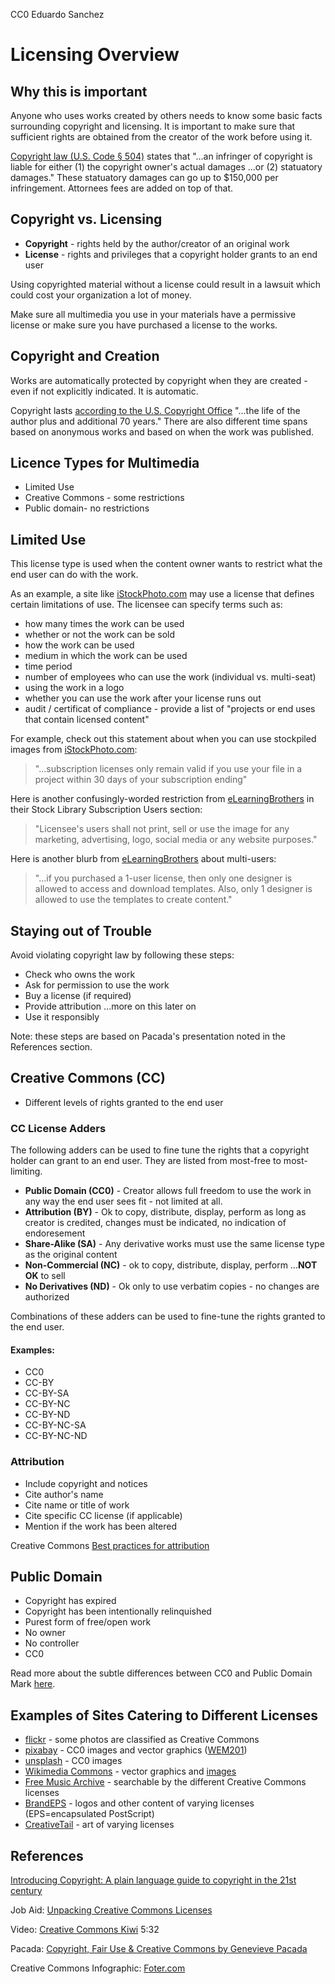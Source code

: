 CC0 Eduardo Sanchez

# Licensing Overview

## Why this is important

Anyone who uses works created by others needs to know some basic facts surrounding copyright and licensing. It is important to make sure that sufficient rights are obtained from the creator of the work before using it.

[Copyright law (U.S. Code &sect; 504)][copy] states that "...an infringer of copyright is liable for either (1) the copyright owner's actual damages ...or (2) statuatory damages." These statuatory damages can go up to $150,000 per infringement. Attornees fees are added on top of that.

## Copyright vs. Licensing

* **Copyright** - rights held by the author/creator of an original work
* **License** - rights and privileges that a copyright holder grants to an end user

Using copyrighted material without a license could result in a lawsuit which could cost your organization a lot of money.

Make sure all multimedia you use in your materials have a permissive license or make sure you have purchased a license to the works.

## Copyright and Creation

Works are automatically protected by copyright when they are created - even if not explicitly indicated. It is automatic.

Copyright lasts [according to the U.S. Copyright Office][last] "...the life of the author plus and additional 70 years." There are also different time spans based on anonymous works and based on when the work was published.

## Licence Types for Multimedia

* Limited Use
* Creative Commons - some restrictions
* Public domain- no restrictions

## Limited Use

This license type is used when the content owner wants to restrict what the end user can do with the work. 

As an example, a site like [iStockPhoto.com][istock] may use a license that defines certain limitations of use. The licensee can specify terms such as:

* how many times the work can be used
* whether or not the work can be sold
* how the work can be used
* medium in which the work can be used
* time period
* number of employees who can use the work (individual vs. multi-seat)
* using the work in a logo
* whether you can use the work after your license runs out
* audit / certificat of compliance - provide a list of "projects or end uses that contain licensed content"

For example, check out this statement about when you can use stockpiled images from [iStockPhoto.com][ilic]:

> "...subscription licenses only remain valid if you use your file in a project within 30 days of your subscription ending"

Here is another confusingly-worded restriction from [eLearningBrothers][ebros] in their Stock Library Subscription Users section:

> "Licensee's users shall not print, sell or use the image for any marketing, advertising, logo, social media or any website purposes."

Here is another blurb from [eLearningBrothers][multi] about multi-users:

> "...if you purchased a 1-user license, then only one designer is allowed to access and download templates. Also, only 1 designer is allowed to use the templates to create content."

## Staying out of Trouble

Avoid violating copyright law by following these steps:

* Check who owns the work
* Ask for permission to use the work
* Buy a license (if required)
* Provide attribution ...more on this later on
* Use it responsibly

Note: these steps are based on Pacada's presentation noted in the References section.



## Creative Commons (CC)

* Different levels of rights granted to the end user

### CC License Adders

The following adders can be used to fine tune the rights that a copyright holder can grant to an end user. They are listed from most-free to most-limiting.

* **Public Domain (CC0)** - Creator allows full freedom to use the work in any way the end user sees fit - not limited at all.
* **Attribution (BY)** - Ok to copy, distribute, display, perform as long as creator is credited, changes must be indicated, no indication of endoresement
* **Share-Alike (SA)** - Any derivative works must use the same license type as the original content
* **Non-Commercial (NC)** - ok to copy, distribute, display, perform ...**NOT OK** to sell
* **No Derivatives (ND)** - Ok only to use verbatim copies - no changes are authorized

Combinations of these adders can be used to fine-tune the rights granted to the end user. 

#### Examples:

* CC0
* CC-BY
* CC-BY-SA
* CC-BY-NC
* CC-BY-ND
* CC-BY-NC-SA
* CC-BY-NC-ND


### Attribution

* Include copyright and notices
* Cite author's name
* Cite name or title of work
* Cite specific CC license (if applicable)
* Mention if the work has been altered

Creative Commons [Best practices for attribution][bpa]

## Public Domain

* Copyright has expired
* Copyright has been intentionally relinquished
* Purest form of free/open work
* No owner
* No controller
* CC0

Read more about the subtle differences between CC0 and Public Domain Mark [here][pdm].

## Examples of Sites Catering to Different Licenses

* [flickr][f] - some photos are classified as Creative Commons
* [pixabay][pix] - CC0 images and vector graphics ([WEM201][buildings])
* [unsplash][uns] - CC0 images
* [Wikimedia Commons][wc] - vector graphics and [images][puppy]
* [Free Music Archive][fma] - searchable by the different Creative Commons licenses
* [BrandEPS][lightning] - logos and other content of varying licenses (EPS=encapsulated PostScript)
* [CreativeTail][creative] - art of varying licenses

## References

[Introducing Copyright: A plain language guide to copyright in the 21st century][introcopy]

Job Aid: [Unpacking Creative Commons Licenses][unpack]

Video: [Creative Commons Kiwi][kiwi] 5:32 

Pacada: [Copyright, Fair Use & Creative Commons by Genevieve Pacada][gp]

Creative Commons Infographic: [Foter.com][foter]

[istock]:https://istockphoto.com
[ilic]:https://istockphoto.com/help/licenses
[f]:https://flickr.com
[pix]:https://pixabay.com
[uns]:https://unsplash.com
[wc]:https://commons.wikimedia.org/wiki/File:Supply_and_demand_curves.svg
[fma]:http://freemusicarchive.org/
[unpack]:https://vtechworks.lib.vt.edu/bitstream/handle/10919/64276/Unpacking%20Creative%20Commons%20Licenses%20%282015%29.pdf?sequence=2&isAllowed=y
[kiwi]:https://creativecommons.org/about/videos/creative-commons-kiwi/
[introcopy]:http://oasis.col.org/handle/11599/65
[gp]:https://www.oercommons.org/courses/copyright-fair-use-and-creative-commons
[creative]:https://www.creativetail.com/licensing
[lightning]:https://www.brandeps.com/icon/L/Lightning-01
[buildings]:https://www.pixabay.com/en/apartment-houses-brick-buildings-159414
[puppy]:https://commons.wikimedia.org/wiki/File:Boxer_puppy_fawn.jpg
[foter]:http://foter.com/blog/how-to-attribute-creative-commons-photos/
[ebros]:https://library.elearningbrothers.com/terms/#Stock
[multi]:https://library.elearningbrothers.com/terms/#Subscribers
[copy]:https://www.copyright.gov/title17/92chap5.html#504
[bpa]:https://wiki.creativecommons.org/wiki/best_practices_for_attribution
[last]:http://www.copyright.gov/help/faq/faq-duration.html#duration
[pdm]:https://wiki.creativecommons.org/wiki/CC0_PDM_comparison_chart
